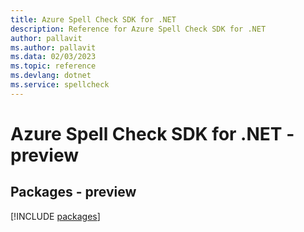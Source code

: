 ```yaml
---
title: Azure Spell Check SDK for .NET
description: Reference for Azure Spell Check SDK for .NET
author: pallavit
ms.author: pallavit
ms.data: 02/03/2023
ms.topic: reference
ms.devlang: dotnet
ms.service: spellcheck
---
```

# Azure Spell Check SDK for .NET - preview
## Packages - preview
[!INCLUDE [packages](spell-check-index.md)]